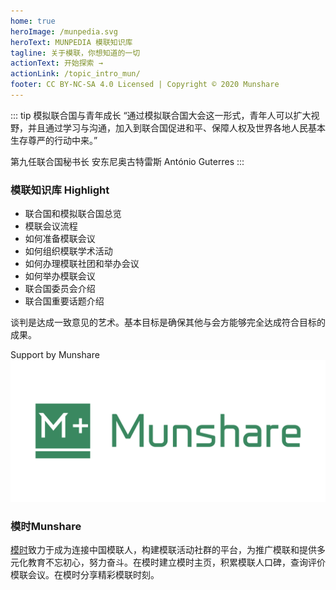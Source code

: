 ```yaml
---
home: true
heroImage: /munpedia.svg
heroText: MUNPEDIA 模联知识库
tagline: 关于模联，你想知道的一切
actionText: 开始探索 →
actionLink: /topic_intro_mun/
footer: CC BY-NC-SA 4.0 Licensed | Copyright © 2020 Munshare
---
```





::: tip 模拟联合国与青年成长
“通过模拟联合国大会这一形式，青年人可以扩大视野，并且通过学习与沟通，加入到联合国促进和平、保障人权及世界各地人民基本生存尊严的行动中来。”

第九任联合国秘书长 安东尼奥古特雷斯 António Guterres
:::

### 模联知识库 Highlight 


- 联合国和模拟联合国总览
- 模联会议流程
- 如何准备模联会议
- 如何组织模联学术活动
- 如何办理模联社团和举办会议
- 如何举办模联会议
- 联合国委员会介绍
- 联合国重要话题介绍



谈判是达成一致意见的艺术。基本目标是确保其他与会方能够完全达成符合目标的成果。



Support by Munshare
![logo](./static/horizontal_on_white_by_logaster.jpeg)

### 模时Munshare
[模时](www.munshare.com)致力于成为连接中国模联人，构建模联活动社群的平台，为推广模联和提供多元化教育不忘初心，努力奋斗。在模时建立模时主页，积累模联人口碑，查询评价模联会议。在模时分享精彩模联时刻。





